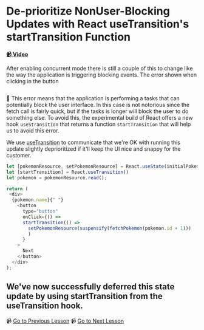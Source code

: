 # De-prioritize NonUser-Blocking Updates with React useTransition's startTransition Function

**[📹 Video](https://egghead.io/lessons/react-de-prioritize-nonuser-blocking-updates-with-react-usetransition-s-starttransition-function)**

After enabling concurrent mode there is still a couple of this to change like the way the application is triggering blocking events.
The error shown when clicking in the button

 ```Warning. Pokémon Detail triggered a user-blocking update that suspended. The fix is to split the update into multiple parts, a user-blocking update to provide immediate feedback and another update that triggers the bulk of the change. Refer to the documentation for useTransition to learn how to implement this pattern.
```

🔑 This error means that the application is performing a tasks that can potentially block the user interface. In this case is not notorious since the fetch call is fairly quick, but if the tasks is longer will block the user to do something else.
To avoid this, the experimental build of React offers a new hook `useStransition` that returns a function `startTransition` that will help us to avoid this error.

We use [useTransition](https://reactjs.org/docs/concurrent-mode-patterns.html#transitions) to communicate that we're OK with running this update slightly deprioritized if it'll keep the UI nice and snappy for the customer.
```javascript
let [pokemonResource, setPokemonResource] = React.useState(initialPokemon);
let [startTransition] = React.useTransition()
let pokemon = pokemonResource.read();

return (
 <div>
  {pokemon.name}{" "}
    <button
      type="button"
      onClick={() =>
      startTransition(() =>
        setPokemonResource(suspensify(fetchPokemon(pokemon.id + 1)))
        )
      }
    >
      Next 
    </button>
  </div>
);
```

We've now successfully deferred this state update by using startTransition from the useTransition hook.
---

📹 [Go to Previous Lesson](https://egghead.io/lessons/react-enable-suspense-features-with-experimental-concurrent-mode-using-reactdom-createroot)
📹 [Go to Next Lesson](https://egghead.io/lessons/react-bypass-receded-views-with-react-usetransition-s-timeoutms-option)
